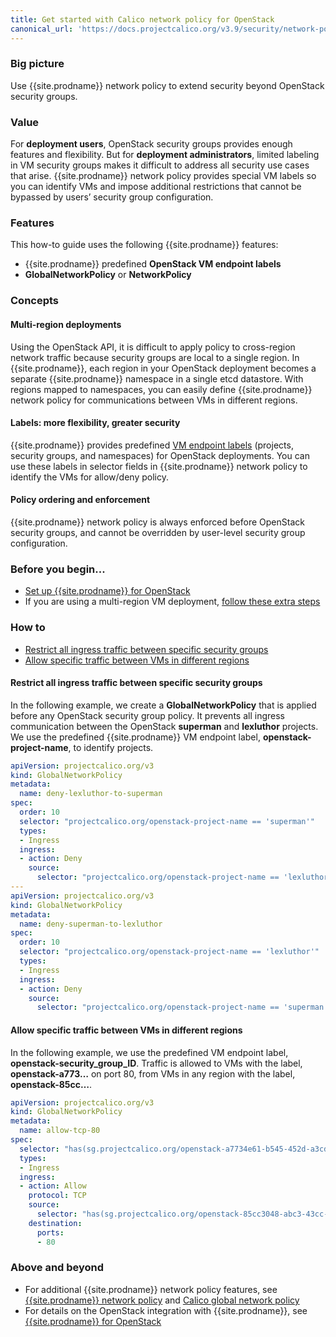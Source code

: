 ```yaml
---
title: Get started with Calico network policy for OpenStack
canonical_url: 'https://docs.projectcalico.org/v3.9/security/network-policy-openstack'
---
```


### Big picture

Use {{site.prodname}} network policy to extend security beyond OpenStack security groups.

### Value

For **deployment users**, OpenStack security groups provides enough features and flexibility. But for **deployment administrators**, limited labeling in VM security groups makes it difficult to address all security use cases that arise. {{site.prodname}} network policy provides special VM labels so you can identify VMs and impose additional restrictions that cannot be bypassed by users’ security group configuration. 

### Features

This how-to guide uses the following {{site.prodname}} features:

- {{site.prodname}} predefined **OpenStack VM endpoint labels**
- **GlobalNetworkPolicy** or **NetworkPolicy**

### Concepts

#### Multi-region deployments

Using the OpenStack API, it is difficult to apply policy to cross-region network traffic because security groups are local to a single region. In {{site.prodname}}, each region in your OpenStack deployment becomes a separate {{site.prodname}} namespace in a single etcd datastore. With regions mapped to namespaces, you can easily define {{site.prodname}} network policy for communications between VMs in different regions. 

#### Labels: more flexibility, greater security

{{site.prodname}} provides predefined [VM endpoint labels]({{site.baseurl}}/{{page.version}}/networking/openstack/labels) (projects, security groups, and namespaces) for OpenStack deployments. You can use these labels in selector fields in {{site.prodname}} network policy to identify the VMs for allow/deny policy.

#### Policy ordering and enforcement

{{site.prodname}} network policy is always enforced before OpenStack security groups, and cannot be overridden by user-level security group configuration. 

### Before you begin...

- [Set up {{site.prodname}} for OpenStack]({{site.baseurl}}/{{page.version}}/networking/openstack/dev-machine-setup)
- If you are using a multi-region VM deployment, [follow these extra steps]({{site.baseurl}}/{{page.version}}/networking/openstack/multiple-regions)

### How to

- [Restrict all ingress traffic between specific security groups](#restrict-all-ingress-traffic-between-specific-security-groups)
- [Allow specific traffic between VMs in different regions](#allow-specific-traffic-between-vms-in-different-regions)

#### Restrict all ingress traffic between specific security groups

In the following example, we create a **GlobalNetworkPolicy** that is applied before any OpenStack security group policy. It prevents all ingress communication between the OpenStack **superman** and **lexluthor** projects. We use the predefined {{site.prodname}} VM endpoint label, **openstack-project-name**, to identify projects.

```yaml
apiVersion: projectcalico.org/v3
kind: GlobalNetworkPolicy
metadata:
  name: deny-lexluthor-to-superman
spec:
  order: 10
  selector: "projectcalico.org/openstack-project-name == 'superman'"
  types:
  - Ingress
  ingress:
  - action: Deny
    source:
      selector: "projectcalico.org/openstack-project-name == 'lexluthor'"
---
apiVersion: projectcalico.org/v3
kind: GlobalNetworkPolicy
metadata:
  name: deny-superman-to-lexluthor
spec:
  order: 10
  selector: "projectcalico.org/openstack-project-name == 'lexluthor'"
  types:
  - Ingress
  ingress:
  - action: Deny
    source:
      selector: "projectcalico.org/openstack-project-name == 'superman'"
```

#### Allow specific traffic between VMs in different regions

In the following example, we use the predefined VM endpoint label, **openstack-security_group_ID**. Traffic is allowed to VMs with the label, **openstack-a773…** on port 80, from VMs in any region with the label, **openstack-85cc…**.

```yaml
apiVersion: projectcalico.org/v3
kind: GlobalNetworkPolicy
metadata:
  name: allow-tcp-80
spec:
  selector: "has(sg.projectcalico.org/openstack-a7734e61-b545-452d-a3cd-0189cbd9747a)"
  types:
  - Ingress
  ingress:
  - action: Allow
    protocol: TCP
    source:
      selector: "has(sg.projectcalico.org/openstack-85cc3048-abc3-43cc-89b3-377341426ac5)"
    destination:
      ports:
      - 80
```

### Above and beyond

- For additional {{site.prodname}} network policy features, see [{{site.prodname}} network policy]({{site.baseurl}}/{{page.version}}/reference/resources/networkpolicy) and [Calico global network policy]({{site.baseurl}}/{{page.version}}/reference/resources/globalnetworkpolicy)
- For details on the OpenStack integration with {{site.prodname}}, see [{{site.prodname}} for OpenStack]({{site.baseurl}}/{{page.version}}/networking/openstack/dev-machine-setup)
